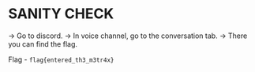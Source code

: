 # SANITY CHECK

-> Go to discord. 
-> In voice channel, go to the conversation tab.
-> There you can find the flag.

Flag - `flag{entered_th3_m3tr4x}`